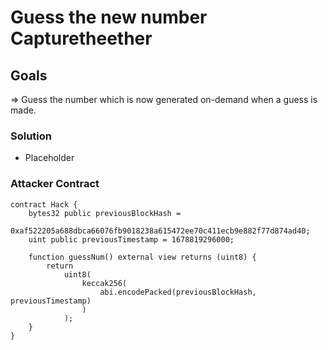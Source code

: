 # Guess the new number Capturetheether

## Goals

=> Guess the number which is now generated on-demand when a guess is made.

### Solution

- Placeholder

### Attacker Contract

```solidity
contract Hack {
    bytes32 public previousBlockHash =
        0xaf522205a688dbca66076fb9018238a615472ee70c411ecb9e882f77d874ad40;
    uint public previousTimestamp = 1678819296000;

    function guessNum() external view returns (uint8) {
        return
            uint8(
                keccak256(
                    abi.encodePacked(previousBlockHash, previousTimestamp)
                )
            );
    }
}
```
